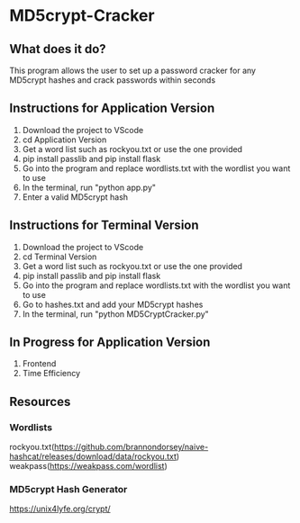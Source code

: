 # MD5crypt-Cracker
## What does it do?
This program allows the user to set up a password cracker for any MD5crypt hashes and crack passwords within seconds
## Instructions for Application Version
1. Download the project to VScode
2. cd Application Version
3. Get a word list such as rockyou.txt or use the one provided
4. pip install passlib and pip install flask
5. Go into the program and replace wordlists.txt with the wordlist you want to use
6. In the terminal, run "python app.py"
7. Enter a valid MD5crypt hash
## Instructions for Terminal Version
1. Download the project to VScode
2. cd Terminal Version
3. Get a word list such as rockyou.txt or use the one provided
4. pip install passlib and pip install flask
5. Go into the program and replace wordlists.txt with the wordlist you want to use
6. Go to hashes.txt and add your MD5crypt hashes
7. In the terminal, run "python MD5CryptCracker.py"
## In Progress for Application Version
1. Frontend
2. Time Efficiency

## Resources
### Wordlists
rockyou.txt(https://github.com/brannondorsey/naive-hashcat/releases/download/data/rockyou.txt)
weakpass(https://weakpass.com/wordlist)
### MD5crypt Hash Generator
https://unix4lyfe.org/crypt/
